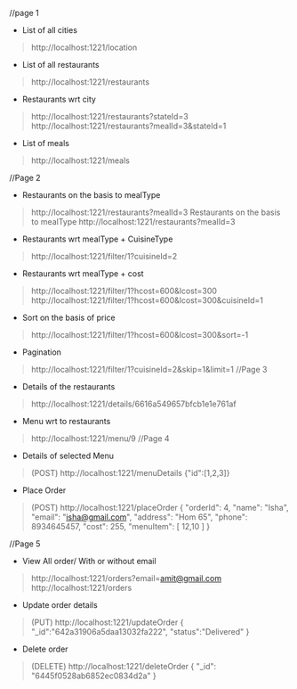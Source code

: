 //page 1
* List of all cities
> http://localhost:1221/location
* List of all restaurants
> http://localhost:1221/restaurants
* Restaurants wrt city
> http://localhost:1221/restaurants?stateId=3
> http://localhost:1221/restaurants?mealId=3&stateId=1
* List of meals
> http://localhost:1221/meals

//Page 2
* Restaurants on the basis to mealType
> http://localhost:1221/restaurants?mealId=3
 Restaurants on the basis to mealType
> http://localhost:1221/restaurants?mealId=3
* Restaurants wrt mealType + CuisineType
> http://localhost:1221/filter/1?cuisineId=2
* Restaurants wrt mealType + cost
> http://localhost:1221/filter/1?hcost=600&lcost=300
> http://localhost:1221/filter/1?hcost=600&lcost=300&cuisineId=1
* Sort on the basis of price 
> http://localhost:1221/filter/1?hcost=600&lcost=300&sort=-1
* Pagination
> http://localhost:1221/filter/1?cuisineId=2&skip=1&limit=1
//Page 3
* Details of the restaurants
> http://localhost:1221/details/6616a549657bfcb1e1e761af
* Menu wrt to restaurants
> http://localhost:1221/menu/9
//Page 4
* Details of selected Menu
> (POST)  http://localhost:1221/menuDetails
{"id":[1,2,3]}
* Place Order
> (POST) http://localhost:1221/placeOrder
{
        "orderId": 4,
        "name": "Isha",
        "email": "isha@gmail.com",
        "address": "Hom 65",
        "phone": 8934645457,
        "cost": 255,
        "menuItem": [
            12,10
        ]
    }

//Page 5
* View All order/ With or without email
> http://localhost:1221/orders?email=amit@gmail.com
> http://localhost:1221/orders
* Update order details
> (PUT) http://localhost:1221/updateOrder
{
	"_id":"642a31906a5daa13032fa222",
	"status":"Delivered"
}

* Delete order
> (DELETE) http://localhost:1221/deleteOrder
{
	 "_id": "6445f0528ab6852ec0834d2a"
}